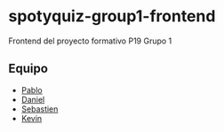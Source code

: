# spotyquiz-group1-frontend
Frontend del proyecto formativo P19 Grupo 1

## Equipo
- [Pablo](https://github.gsissc.myatos.net/A704803)
- [Daniel](https://github.gsissc.myatos.net/A704789)
- [Sebastien](https://github.gsissc.myatos.net/A704800)
- [Kevin](https://github.gsissc.myatos.net/A704791)